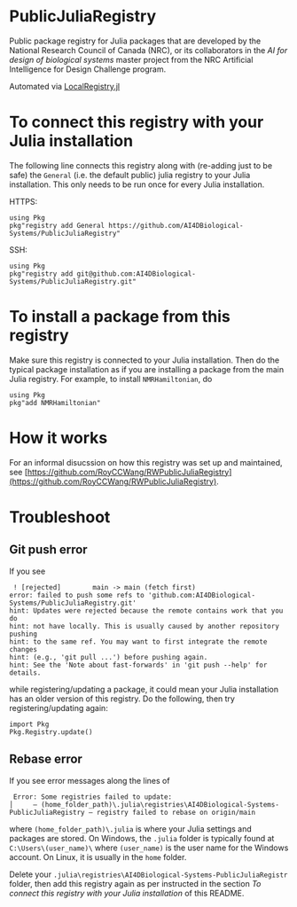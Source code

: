 # PublicJuliaRegistry
Public package registry for Julia packages that are developed by the National Research Council of Canada (NRC), or its collaborators in the *AI for design of biological systems* master project from the NRC Artificial Intelligence for Design Challenge program.

Automated via [LocalRegistry.jl](https://github.com/GunnarFarneback/LocalRegistry.jl)

# To connect this registry with your Julia installation
The following line connects this registry along with (re-adding just to be safe) the `General` (i.e. the default public) julia registry to your Julia installation. This only needs to be run once for every Julia installation.

HTTPS:
```
using Pkg
pkg"registry add General https://github.com/AI4DBiological-Systems/PublicJuliaRegistry"
```

SSH:
```
using Pkg
pkg"registry add git@github.com:AI4DBiological-Systems/PublicJuliaRegistry.git"
```

# To install a package from this registry
Make sure this registry is connected to your Julia installation. Then do the typical package installation as if you are installing a package from the main Julia registry. For example, to install `NMRHamiltonian`, do
```
using Pkg
pkg"add NMRHamiltonian"
```

# How it works
For an informal disucssion on how this registry was set up and maintained, see [https://github.com/RoyCCWang/RWPublicJuliaRegistry](https://github.com/RoyCCWang/RWPublicJuliaRegistry).

# Troubleshoot
## Git push error
If you see 
```
 ! [rejected]        main -> main (fetch first)
error: failed to push some refs to 'github.com:AI4DBiological-Systems/PublicJuliaRegistry.git'
hint: Updates were rejected because the remote contains work that you do
hint: not have locally. This is usually caused by another repository pushing
hint: to the same ref. You may want to first integrate the remote changes
hint: (e.g., 'git pull ...') before pushing again.
hint: See the 'Note about fast-forwards' in 'git push --help' for details.
```
while registering/updating a package, it could mean your Julia installation has an older version of this registry. Do the following, then try registering/updating again:
```
import Pkg
Pkg.Registry.update()
```

## Rebase error
If you see error messages along the lines of 
```
 Error: Some registries failed to update:
│     — (home_folder_path)\.julia\registries\AI4DBiological-Systems-PublicJuliaRegistry — registry failed to rebase on origin/main
```
where `(home_folder_path)\.julia` is where your Julia settings and packages are stored. On Windows, the `.julia` folder is typically found at `C:\Users\(user_name)\` where `(user_name)` is the user name for the Windows account. On Linux, it is usually in the `home` folder.

Delete your `.julia\registries\AI4DBiological-Systems-PublicJuliaRegistr` folder, then add this registry again as per instructed in the section *To connect this registry with your Julia installation* of this README.
